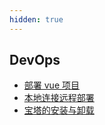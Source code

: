```yaml
---
hidden: true
---
```


## DevOps

- [部署 vue 项目](./部署vue项目.md)
- [本地连接远程部署](./本地连接远程部署.md)
- [宝塔的安装与卸载](./宝塔的安装与卸载.md)
